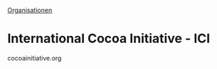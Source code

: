 [Organisationen](../organisationen.html)   

# International Cocoa Initiative - ICI

cocoainitiative.org
